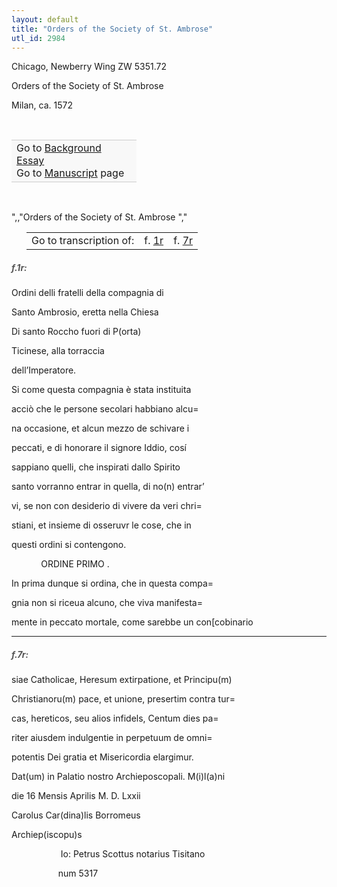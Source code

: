 ```yaml
---
layout: default
title: "Orders of the Society of St. Ambrose"
utl_id: 2984
---
```



Chicago, Newberry Wing ZW 5351.72


Orders of the Society of St. Ambrose


Milan, ca. 1572


 

<table border="0.5" cellpadding="1" cellspacing="1" style="width: 200px; background-color:#F8F8F8;"><tbody style="border-color:#ccc"><tr style="border-color:#ccc"><td>Go to <a href="https://centerfordigitalhumanities.github.io/Newberry-Italian-paleography/essay/038" target="_blank">Background Essay</a><br />
			Go to <a href="https://centerfordigitalhumanities.github.io/Newberry-Italian-paleography/www/record.html?id=038" target="_blank">Manuscript</a> page</td>
</tr></tbody></table>
 

",,"Orders of the Society of St. Ambrose
","
<table border="0.5" cellpadding="1" cellspacing="1" style="width: 280px; margin-left:.25in;"><tbody><tr style="border-color:#B3B6B7"><td style="text-align:center">Go to transcription of:</td>
<td style="text-align:center">f. <a href="#1">1r</a></td>
<td style="text-align:center">f. <a href="#2">7r</a></td>
</tr></tbody></table>
<h5 id="1" style="color:#555;">f.1r:</h5>

Ordini delli fratelli della compagnia di


Santo Ambrosio, eretta nella Chiesa


Di santo Roccho fuori di P(orta)


Ticinese, alla torraccia


dell’Imperatore.      


Si come questa compagnia è stata instituita


acciò che le persone secolari habbiano alcu=


na occasione, et alcun mezzo de schivare i


peccati, e di honorare il signore Iddio, cosí


sappiano quelli, che inspirati dallo Spirito


santo vorranno entrar in quella, di no(n) entrar’


vi, se non con desiderio di vivere da veri chri=


stiani, et insieme di osseruvr le cose, che in


questi ordini si contengono.


            ORDINE PRIMO .


In prima dunque si ordina, che in questa compa=


gnia non si riceua alcuno, che viva manifesta=


mente in peccato mortale, come sarebbe un con[cobinario


<hr /><h5 id="2" style="color:#555;">f.7r:</h5>

siae Catholicae, Heresum extirpatione, et Principu(m)


Christianoru(m) pace, et unione, presertim contra tur=


cas, hereticos, seu alios infidels, Centum dies pa=


riter aiusdem indulgentie in perpetuum de omni=


potentis Dei gratia et Misericordia elargimur.


Dat(um) in Palatio nostro Archieposcopali. M(i)l(a)ni


die 16 Mensis Aprilis M. D. Lxxii


Carolus Car(dina)lis Borromeus


Archiep(iscopu)s


                    Io: Petrus Scottus notarius Tisitano


                   num 5317

